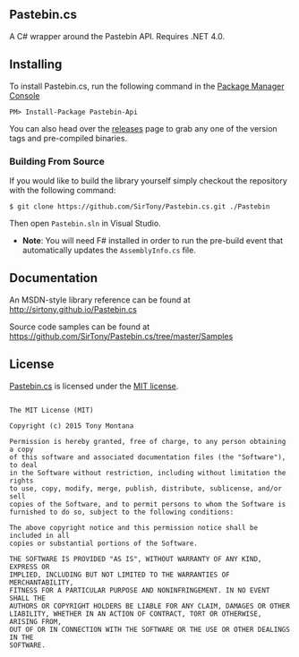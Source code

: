 Pastebin.cs
-----------

A C# wrapper around the Pastebin API. Requires .NET 4.0.

Installing
----------

To install Pastebin.cs, run the following command in the [Package Manager Console](http://docs.nuget.org/docs/start-here/using-the-package-manager-console)

    PM> Install-Package Pastebin-Api

You can also head over the [releases](https://github.com/SirTony/Pastebin.cs/releases) page to grab any one of the version tags and pre-compiled binaries.

### Building From Source

If you would like to build the library yourself simply checkout the repository with the following command:

    $ git clone https://github.com/SirTony/Pastebin.cs.git ./Pastebin

Then open `Pastebin.sln` in Visual Studio.

* **Note**: You will need F# installed in order to run the pre-build event that automatically updates the `AssemblyInfo.cs` file.

Documentation
-------------

An MSDN-style library reference can be found at http://sirtony.github.io/Pastebin.cs

Source code samples can be found at https://github.com/SirTony/Pastebin.cs/tree/master/Samples

License
-------

[Pastebin.cs](https://github.com/SirTony/Pastebin.cs) is licensed under the [MIT license](https://github.com/SirTony/Pastebin.cs/blob/master/LICENSE).

```

The MIT License (MIT)

Copyright (c) 2015 Tony Montana

Permission is hereby granted, free of charge, to any person obtaining a copy
of this software and associated documentation files (the "Software"), to deal
in the Software without restriction, including without limitation the rights
to use, copy, modify, merge, publish, distribute, sublicense, and/or sell
copies of the Software, and to permit persons to whom the Software is
furnished to do so, subject to the following conditions:

The above copyright notice and this permission notice shall be included in all
copies or substantial portions of the Software.

THE SOFTWARE IS PROVIDED "AS IS", WITHOUT WARRANTY OF ANY KIND, EXPRESS OR
IMPLIED, INCLUDING BUT NOT LIMITED TO THE WARRANTIES OF MERCHANTABILITY,
FITNESS FOR A PARTICULAR PURPOSE AND NONINFRINGEMENT. IN NO EVENT SHALL THE
AUTHORS OR COPYRIGHT HOLDERS BE LIABLE FOR ANY CLAIM, DAMAGES OR OTHER
LIABILITY, WHETHER IN AN ACTION OF CONTRACT, TORT OR OTHERWISE, ARISING FROM,
OUT OF OR IN CONNECTION WITH THE SOFTWARE OR THE USE OR OTHER DEALINGS IN THE
SOFTWARE.
```
